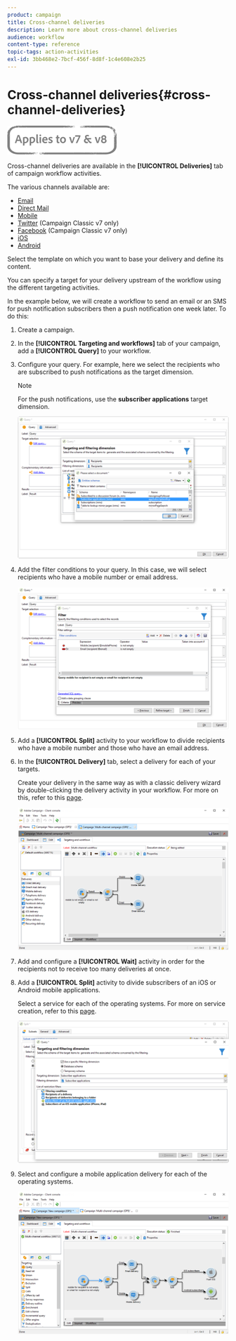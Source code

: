 ```yaml
---
product: campaign
title: Cross-channel deliveries
description: Learn more about cross-channel deliveries
audience: workflow
content-type: reference
topic-tags: action-activities
exl-id: 3bb468e2-7bcf-456f-8d8f-1c4e608e2b25
---
```

# Cross-channel deliveries{#cross-channel-deliveries}

![](../../assets/common.svg)

Cross-channel deliveries are available in the **[!UICONTROL Deliveries]** tab of campaign workflow activities.

The various channels available are:

* [Email](../../../common/delivery/using/email/email.md)
* [Direct Mail](../../../common/delivery/using/direct/about-direct-mail-channel.md)
* [Mobile](../../../common/delivery/using/sms/sms.md)
* [Twitter](../../../v7/social/using/publishing-on-twitter.md) (Campaign Classic v7 only)
* [Facebook](../../../v7/social/using/publishing-on-facebook.md) (Campaign Classic v7 only)
* [iOS](../../../common/delivery/using/push/create-notifications-ios.md)
* [Android](../../../common/delivery/using/push/create-notifications-android.md)

Select the template on which you want to base your delivery and define its content.

You can specify a target for your delivery upstream of the workflow using the different targeting activities.

In the example below, we will create a workflow to send an email or an SMS for push notification subscribers then a push notification one week later. To do this:

1. Create a campaign.
1. In the **[!UICONTROL Targeting and workflows]** tab of your campaign, add a **[!UICONTROL Query]** to your workflow.
1. Configure your query. For example, here we select the recipients who are subscribed to push notifications as the target dimension.

   >[!NOTE]
   >
   >For the push notifications, use the **subscriber applications** target dimension.

   ![](assets/cross_channel_delivery_1.png)

1. Add the filter conditions to your query. In this case, we will select recipients who have a mobile number or email address.

   ![](assets/cross_channel_delivery_2.png)

1. Add a **[!UICONTROL Split]** activity to your workflow to divide recipients who have a mobile number and those who have an email address.
1. In the **[!UICONTROL Delivery]** tab, select a delivery for each of your targets.

   Create your delivery in the same way as with a classic delivery wizard by double-clicking the delivery activity in your workflow. For more on this, refer to this [page](../../../common/delivery/using/email/email.md).

   ![](assets/cross_channel_delivery_3.png)

1. Add and configure a **[!UICONTROL Wait]** activity in order for the recipients not to receive too many deliveries at once.
1. Add a **[!UICONTROL Split]** activity to divide subscribers of an iOS or Android mobile applications.

   Select a service for each of the operating systems. For more on service creation, refer to this [page](../../../common/delivery/using/push/configuring-the-mobile-application.md).

   ![](assets/cross_channel_delivery_4.png)

1. Select and configure a mobile application delivery for each of the operating systems.

   ![](assets/cross_channel_delivery_5.png)
